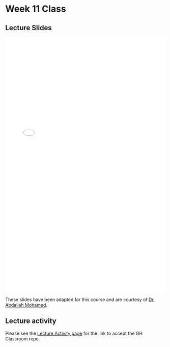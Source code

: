 # Week 11 Class

## Lecture Slides

<iframe src="../../2022-03-21 - Week11.pdf" width="100%" height="800px" frameBorder="0"> </iframe>

These slides have been adapted for this course and are courtesy of [Dr. Abdallah Mohamed](https://people.ok.ubc.ca/abdalmoh/).

## Lecture activity

Please see the [Lecture Activity page](../links) for the link to accept the GH Classroom repo.